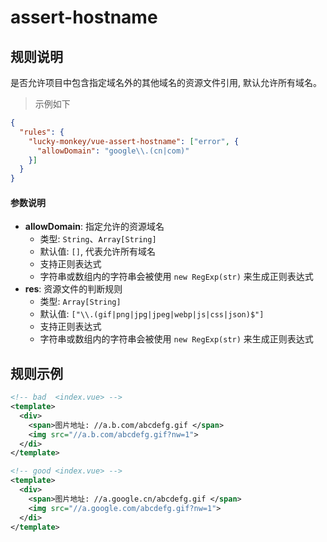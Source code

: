 # assert-hostname

## 规则说明

是否允许项目中包含指定域名外的其他域名的资源文件引用, 默认允许所有域名。

> 示例如下

```json
{
  "rules": {
    "lucky-monkey/vue-assert-hostname": ["error", {
      "allowDomain": "google\\.(cn|com)"
    }]
  }
}
```

#### 参数说明

* **allowDomain**: 指定允许的资源域名
  * 类型: `String`、`Array[String]`
  * 默认值: `[]`, 代表允许所有域名
  * 支持正则表达式
  * 字符串或数组内的字符串会被使用 `new RegExp(str)` 来生成正则表达式
* **res**: 资源文件的判断规则
  * 类型: `Array[String]`
  * 默认值: `["\\.(gif|png|jpg|jpeg|webp|js|css|json)$"]`
  * 支持正则表达式
  * 字符串或数组内的字符串会被使用 `new RegExp(str)` 来生成正则表达式

## 规则示例

```xml
<!-- bad  <index.vue> -->
<template>
  <div>
    <span>图片地址: //a.b.com/abcdefg.gif </span>
    <img src="//a.b.com/abcdefg.gif?nw=1">
  </di>
</template>

<!-- good <index.vue> -->
<template>
  <div>
    <span>图片地址: //a.google.cn/abcdefg.gif </span>
    <img src="//a.google.com/abcdefg.gif?nw=1">
  </di>
</template>
```